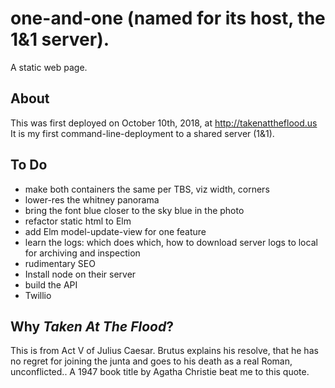 # one-and-one (named for its host, the 1&1 server).
A static web page.

## About
This was first deployed on October 10th, 2018, at http://takenattheflood.us<br/>
It is my first command-line-deployment to a shared server (1&1).

## To Do
* make both containers the same per TBS, viz width, corners
* lower-res the whitney panorama
* bring the font blue closer to the sky blue in the photo
* refactor static html to Elm
* add Elm model-update-view for one feature
* learn the logs: which does which, how to download server logs to local for archiving and inspection
* rudimentary SEO
* Install node on their server
* build the API
* Twillio

## Why *Taken At The Flood*?
This is from Act V of Julius Caesar.  Brutus explains his resolve, that 
he has no regret for joining the junta and goes to his death as a real Roman, 
unconflicted..
A 1947 book title by Agatha Christie beat me to this quote.
